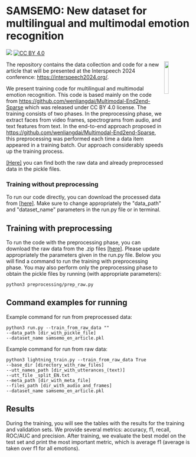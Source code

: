 # SAMSEMO: New dataset for multilingual and multimodal emotion recognition
[![](https://img.shields.io/badge/python-3.8+-blue.svg)](https://www.python.org/downloads/) [![CC BY 4.0][cc-by-shield]][cc-by]


<img align="right" src="img/HKUST.jpg" width="15%"/>

[cc-by]: http://creativecommons.org/licenses/by/4.0/
[cc-by-shield]: https://img.shields.io/badge/License-CC%20BY%204.0-lightgrey.svg

The repository contains the data collection and code for a new article that will be presented at the Interspeech 2024 conference: https://interspeech2024.org/.

We present training code for multilingual and multimodal emotion recognition. This code is based mainly on the code from https://github.com/wenliangdai/Multimodal-End2end-Sparse which was released under CC BY 4.0 license. The training consists of two phases. In the preprocessing phase, we extract faces from video frames, spectrograms from audio, and text features from text. In the end-to-end approach proposed in https://github.com/wenliangdai/Multimodal-End2end-Sparse, this preprocessing was performed each time a data item appeared in a training batch. Our approach considerably speeds up the training process.

[[Here]](https://huggingface.co/datasets/SamsungNLP/SAMSEMO/tree/main/data) you can find both the raw data and already preprocessed data in the pickle files.

### Training without preprocessing

To run our code directly, you can download the processed data from [[here]](https://huggingface.co/datasets/SamsungNLP/SAMSEMO/tree/main/data/pkl_files). Make sure to change appropriately the "data_path" and "dataset_name" parameters in the run.py file or in terminal.

## Training with preprocessing
To run the code with the preprocessing phase, you can download the raw data from the .zip files [[here]](https://huggingface.co/datasets/SamsungNLP/SAMSEMO/tree/main/data). Please update appropriately the parameters given in the run.py file. Below you will find a command to run the training with preprocessing phase.
You may also perform only the preprocessing phase to obtain the pickle files by running (with appropriate parameters):
```
python3 preprocessing/prep_raw.py
```

## Command examples for running
Example command for run from preprocessed data:
```
python3 run.py --train_from_raw_data ""
--data_path [dir_with_pickle_file]
--dataset_name samsemo_en_article.pkl
```


Example command for run from raw data:
```
python3 lightning_train.py --train_from_raw_data True
--base_dir [directory_with_raw_files]
--utt_names_path [dir_with_utterances_(text)]
--utt_file _split_EN.txt
--meta_path [dir_with_meta_file]
--files_path [dir_with_audio_and_frames]
--dataset_name samsemo_en_article.pkl
```


## Results
During the training, you will see the tables with the results for the training and validation sets. We provide several metrics: accuracy, f1, recall, ROC/AUC and precision. After training, we evaluate the best model on the test set and print the most important metric, which is average f1 (average is taken over f1 for all emotions).

